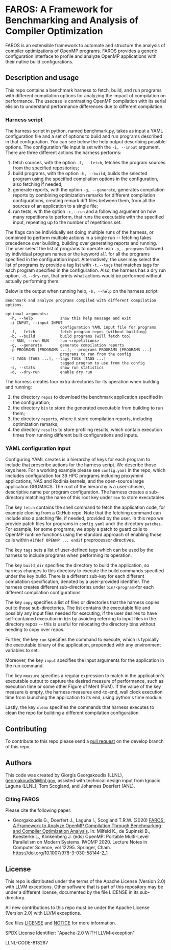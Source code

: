 # FAROS: A Framework for Benchmarking and Analysis of Compiler Optimization

FAROS is an extensible framework to automate and structure the analysis 
of compiler optimizations of OpenMP programs. FAROS provides a generic 
configuration interface to profile and analyze OpenMP applications with 
their native build configurations.

## Description and usage

This repo contains a benchmark harness to fetch, build, and run programs
with different compilation options for analyzing the impact of
compilation on performance. The usecase is contrasting OpenMP compilation
with its serial elision to understand performance differences due to
different compilation.


### Harness script

The harness script in python, named benchmark.py, takes as input a YAML
configuration file and a set of options to build and run programs
described in that configuration. You can see below the help
output describing possible options. The configuration file input is set
with the `-i, --input` argument. There are three different actions the
harness performs:
1. fetch sources, with the option `-f, --fetch`,
fetches the program sources from the specified repositories;
2. build programs, with
the option `-b, --build`, builds the selected program using the specified
compilation options in the configuration, also fetching if needed;
3. generate reports, with the option `-g, --generate`, generates compilation reports
by combining optimization remarks for different compilation
configurations, creating remark diff files between them, from all the
sources of an application to a single file;
4. run tests, with the option `-r,--run` and a following argument on how many repetitions to perform, that
runs the executable with the specified input, repeating up to the number
of repetitions set.

The flags can be individually set doing multiple runs of the harness, or
combined to perform multiple actions in a single run -- fetching takes
precedence over building, building over generating reports and running.
The user select the list of programs to operate usin `-p,--programs`
followed by individual program names or the keyword `all` for all the
programs specified in the configuration input.  Alternatively, the user
may select the list of programs by provide a tag list with `-t,--tags`
that matches tags for each program specified in the configuration.
Also, the harness has a dry run option, `-d,--dry-run`, that prints what
actions would be performed without actually performing them.

Below is the output when running help, `-h, --help` on the harness
script:
```
Benchmark and analyze programs compiled with different compilation options.

optional arguments:
  -h, --help            show this help message and exit
  -i INPUT, --input INPUT
                        configuration YAML input file for programs
  -f, --fetch           fetch program repos (without building)
  -b, --build           build programs (will fetch too)
  -r RUN, --run RUN     run <repetitions>
  -g, --generate        generate compilation reports
  -p PROGRAMS [PROGRAMS ...], --programs PROGRAMS [PROGRAMS ...]
                        programs to run from the config
  -t TAGS [TAGS ...], --tags TAGS [TAGS ...]
                        tagged program to use from the config
  -s, --stats           show run statistics
  -d, --dry-run         enable dry run
```
The harness creates four extra directories for its
operation when building and running:
1. the directory `repos` to download the benchmark application
    specified in the configuration;
2. the directory `bin` to store the generated executable from
    building to run them;
3. the directory `reports`, where it store compilation
    reports, including optimization remarks;
4. the directory `results` to store profiling results, which
    contain execution times from running different built configurations and
    inputs.

### YAML configuration input

Configuring YAML creates is a hierarchy of keys for each program to
include that prescribe actions for the harness script. We describe those
keys here. For a working example please see `config.yaml` in the repo,
which iincludes configuration for 39 HPC programs including proxy/mini
applications, NAS and Rodinia kernels, and the open-source large
application GROMACS.  The root of the hierarchy is a user-chosen,
descriptive name per program configuration.  The harness creates a
sub-directory matching the name of this root key under `bin` to store
executables

The key `fetch` contains the shell command to fetch the
application code, for example cloning from a GitHub repo. Note that the
fetching command can include also a patching file, if needed, provided
by the user. In this repo we provide patch files for programs in
`config.yaml` undr the directory `patches`.  For example, for some
programs, we apply a patch to guard calls to OpenMP runtime functions
using the standard approach of enabling those calls within `#ifdef OPENMP
... endif` preprocessor directives.

The key `tags` sets a list of user-defined tags which can be used by the
harness to include programs when performing its operation.

The key `build_dir` specifies the directory to build the application, so
harness changes to this directory to execute the build commands
specified under the key build. There is a different sub-key for each
different compilation specification, denoted by a user-provided
identifier.  The harness creates different sub-directories under
`bin/<program>`for each different compilation configurations

The key `copy` specifies a list of files or directories that the harness
copies out to those sub-directories. The list contains the executable
file and possibly any input files needed for executing, if the user
desires to have self-contained execution in `bin` by avoiding referring to
input files in the directory repos -- this is useful for
relocating the directory bins without needing to copy over
repos.

Further, the key `run` specifies the command to
execute, which is typically the executable binary of the application,
prepended with any environment variables to set.

Moreover, the key `input` specifies the input arguments
for the application in the run command.

The key `measure`
specifies a regular expression to match in the application's executable
output to capture the desired measure of performance, such as execution
time or some other Figure of Merit (FoM). If the value of the key
measure is empty, the harness measures end-to-end, wall clock  execution
time from launching the application to its end, using python's
time module.

Lastly, the key `clean` specifies the commands that harness executes to
clean the repo for building a different compilation configuration.

## Contributing
To contribute to this repo please send a [pull
request](https://help.github.com/articles/using-pull-requests/) on the
develop branch of this repo.

## Authors

This code was created by Giorgis Georgakoudis (LLNL),
georgakoudis1@llnl.gov, assisted with technical design input from
Ignacio Laguna (LLNL), Tom Scogland, and Johannes Doerfert (ANL).

### Citing FAROS

Please cite the following paper: 

* Georgakoudis G., Doerfert J., Laguna I., Scogland T.R.W. (2020) [FAROS: A
  Framework to Analyze OpenMP Compilation Through Benchmarking and Compiler
  Optimization
  Analysis](https://link.springer.com/chapter/10.1007/978-3-030-58144-2_1). In: Milfeld K., de Supinski B., Koesterke L.,
  Klinkenberg J. (eds) OpenMP: Portable Multi-Level Parallelism on Modern
  Systems. IWOMP 2020. Lecture Notes in Computer Science, vol 12295. Springer,
  Cham. https://doi.org/10.1007/978-3-030-58144-2_1

## License

This repo is distributed under the terms of the Apache License (Version
2.0) with LLVM exceptions. Other software that is part of this
repository may be under a different license, documented by the file
LICENSE in its sub-directory.

All new contributions to this repo must be under the Apache License (Version 2.0) with LLVM exceptions.

See files [LICENSE](LICENSE) and [NOTICE](NOTICE) for more information.

SPDX License Identifier: "Apache-2.0 WITH LLVM-exception"

LLNL-CODE-813267
